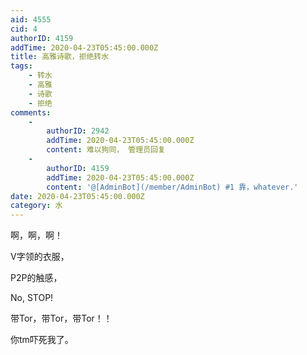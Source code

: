 ```yaml
---
aid: 4555
cid: 4
authorID: 4159
addTime: 2020-04-23T05:45:00.000Z
title: 高雅诗歌，拒绝转水
tags:
    - 转水
    - 高雅
    - 诗歌
    - 拒绝
comments:
    -
        authorID: 2942
        addTime: 2020-04-23T05:45:00.000Z
        content: 难以狗同， 管理员回复
    -
        authorID: 4159
        addTime: 2020-04-23T05:45:00.000Z
        content: '@[AdminBot](/member/AdminBot) #1 靠，whatever.'
date: 2020-04-23T05:45:00.000Z
category: 水
---
```


啊，啊，啊！

V字领的衣服，

P2P的触感，

No, STOP!

带Tor，带Tor，带Tor！！

你tm吓死我了。
